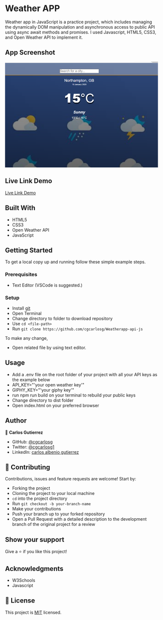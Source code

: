 # Weather APP
Weather app in JavaScript is a practice project, which includes managing the dynamically DOM manipulation and asynchronous access to public API using async await methods and promises. I used Javascript, HTML5, CSS3, and Open Weather API to implement it.</p>

## App Screenshot
![screenshot](https://github.com/cgcarlosg/Weatherapp-api-js/blob/feature/dist/screenshot.png)

## Live Link Demo

[Live Link Demo](https://marcelomaidden.github.io/weather-app/)

## Built With

- HTML5
- CSS3
- Open Weather API
- JavaScript


## Getting Started

To get a local copy up and running follow these simple example steps.

### Prerequisites

- Text Editor (VSCode is suggested.)


### Setup

- Install [git](https://git-scm.com/downloads)
- Open Terminal
- Change directory to folder to download repository
- Use `cd <file-path>`
- Run `git clone https://github.com/cgcarlosg/Weatherapp-api-js`



To make any change,

- Open related file by using text editor.

## Usage
  - Add a .env file on the root folder of your project with all your API keys as the example below
  - API_KEY="'your open weather key'"
  - GIPHY_KEY="'your giphy key'"
  - run npm run build on your terminal to rebuild your public keys
  - Change directory to dist folder
  - Open index.html on your preferred browser

## Author

👤  **Carlos Gutierrez**

- GitHub: [@cgcarlosg](https://github.com/cgcarlosg)
- Twitter: [@cgcarlosg1](https://twitter.com/cgcarlosg1)
- LinkedIn: [carlos albenio gutierrez](https://linkedin.com/in/carlosalbeniogutierrez)

## 🤝 Contributing

Contributions, issues and feature requests are welcome! Start by:

- Forking the project
- Cloning the project to your local machine
- `cd` into the project directory
- Run `git checkout -b your-branch-name`
- Make your contributions
- Push your branch up to your forked repository
- Open a Pull Request with a detailed description to the development branch of the original project for a review


## Show your support

Give a ⭐️ if you like this project!

## Acknowledgments

- W3Schools
- Javascript

## 📝 License

This project is [MIT](LICENSE) licensed.

